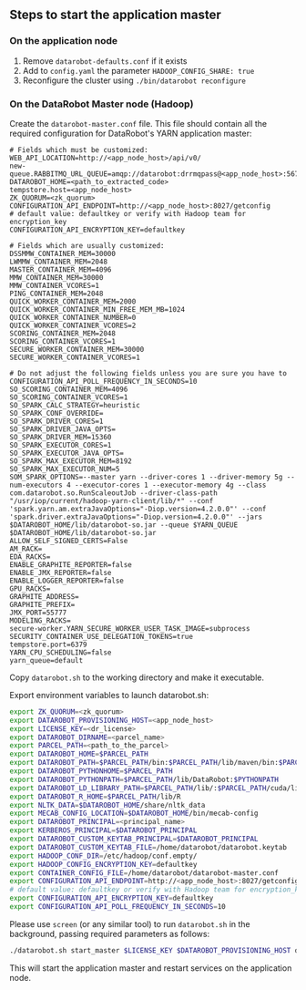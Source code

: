 ## Steps to start the application master

### On the application node
1. Remove `datarobot-defaults.conf` if it exists
2. Add to `config.yaml` the parameter `HADOOP_CONFIG_SHARE: true`
3. Reconfigure the cluster using `./bin/datarobot reconfigure`

### On the DataRobot Master node (Hadoop)

Create the `datarobot-master.conf` file.
This file should contain all the required configuration for DataRobot's YARN application
master:

```properties
# Fields which must be customized:
WEB_API_LOCATION=http://<app_node_host>/api/v0/
new-queue.RABBITMQ_URL_QUEUE=amqp://datarobot:drrmqpass@<app_node_host>:5672/queue
DATAROBOT_HOME=<path_to_extracted_code>
tempstore.host=<app_node_host>
ZK_QUORUM=<zk_quorum>
CONFIGURATION_API_ENDPOINT=http://<app_node_host>:8027/getconfig
# default value: defaultkey or verify with Hadoop team for encryption_key
CONFIGURATION_API_ENCRYPTION_KEY=defaultkey

# Fields which are usually customized:
DSSMMW_CONTAINER_MEM=30000
LWMMW_CONTAINER_MEM=2048
MASTER_CONTAINER_MEM=4096
MMW_CONTAINER_MEM=30000
MMW_CONTAINER_VCORES=1
PING_CONTAINER_MEM=2048
QUICK_WORKER_CONTAINER_MEM=2000
QUICK_WORKER_CONTAINER_MIN_FREE_MEM_MB=1024
QUICK_WORKER_CONTAINER_NUMBER=0
QUICK_WORKER_CONTAINER_VCORES=2
SCORING_CONTAINER_MEM=2048
SCORING_CONTAINER_VCORES=1
SECURE_WORKER_CONTAINER_MEM=30000
SECURE_WORKER_CONTAINER_VCORES=1

# Do not adjust the following fields unless you are sure you have to
CONFIGURATION_API_POLL_FREQUENCY_IN_SECONDS=10
SO_SCORING_CONTAINER_MEM=4096
SO_SCORING_CONTAINER_VCORES=1
SO_SPARK_CALC_STRATEGY=heuristic
SO_SPARK_CONF_OVERRIDE=
SO_SPARK_DRIVER_CORES=1
SO_SPARK_DRIVER_JAVA_OPTS=
SO_SPARK_DRIVER_MEM=15360
SO_SPARK_EXECUTOR_CORES=1
SO_SPARK_EXECUTOR_JAVA_OPTS=
SO_SPARK_MAX_EXECUTOR_MEM=8192
SO_SPARK_MAX_EXECUTOR_NUM=5
SOM_SPARK_OPTIONS=--master yarn --driver-cores 1 --driver-memory 5g --num-executors 4 --executor-cores 1 --executor-memory 4g --class com.datarobot.so.RunScaleoutJob --driver-class-path "/usr/iop/current/hadoop-yarn-client/lib/*" --conf 'spark.yarn.am.extraJavaOptions="-Diop.version=4.2.0.0"' --conf 'spark.driver.extraJavaOptions="-Diop.version=4.2.0.0"' --jars $DATAROBOT_HOME/lib/datarobot-so.jar --queue $YARN_QUEUE $DATAROBOT_HOME/lib/datarobot-so.jar
ALLOW_SELF_SIGNED_CERTS=False
AM_RACK=
EDA_RACKS=
ENABLE_GRAPHITE_REPORTER=false
ENABLE_JMX_REPORTER=false
ENABLE_LOGGER_REPORTER=false
GPU_RACKS=
GRAPHITE_ADDRESS=
GRAPHITE_PREFIX=
JMX_PORT=55777
MODELING_RACKS=
secure-worker.YARN_SECURE_WORKER_USER_TASK_IMAGE=subprocess
SECURITY_CONTAINER_USE_DELEGATION_TOKENS=true
tempstore.port=6379
YARN_CPU_SCHEDULING=false
yarn_queue=default

```

Copy `datarobot.sh` to the working directory and make it executable.

Export environment variables to launch datarobot.sh:
```bash
export ZK_QUORUM=<zk_quorum>
export DATAROBOT_PROVISIONING_HOST=<app_node_host>
export LICENSE_KEY=<dr_license>
export DATAROBOT_DIRNAME=<parcel_name>
export PARCEL_PATH=<path_to_the_parcel>
export DATAROBOT_HOME=$PARCEL_PATH
export DATAROBOT_PATH=$PARCEL_PATH/bin:$PARCEL_PATH/lib/maven/bin:$PARCEL_PATH/cuda/bin:$PATH
export DATAROBOT_PYTHONHOME=$PARCEL_PATH
export DATAROBOT_PYTHONPATH=$PARCEL_PATH/lib/DataRobot:$PYTHONPATH
export DATAROBOT_LD_LIBRARY_PATH=$PARCEL_PATH/lib/:$PARCEL_PATH/cuda/lib64:$PARCEL_PATH/cuda/extras/CUPTI/lib64:$LD_LIBRARY_PATH
export DATAROBOT_R_HOME=$PARCEL_PATH/lib/R
export NLTK_DATA=$DATAROBOT_HOME/share/nltk_data
export MECAB_CONFIG_LOCATION=$DATAROBOT_HOME/bin/mecab-config
export DATAROBOT_PRINCIPAL=<principal_name>
export KERBEROS_PRINCIPAL=$DATAROBOT_PRINCIPAL
export DATAROBOT_CUSTOM_KEYTAB_PRINCIPAL=$DATAROBOT_PRINCIPAL
export DATAROBOT_CUSTOM_KEYTAB_FILE=/home/datarobot/datarobot.keytab
export HADOOP_CONF_DIR=/etc/hadoop/conf.empty/
export HADOOP_CONFIG_ENCRYPTION_KEY=defaultkey
export CONTAINER_CONFIG_FILE=/home/datarobot/datarobot-master.conf
export CONFIGURATION_API_ENDPOINT=http://<app_node_host>:8027/getconfig
# default value: defaultkey or verify with Hadoop team for encryption_key
export CONFIGURATION_API_ENCRYPTION_KEY=defaultkey
export CONFIGURATION_API_POLL_FREQUENCY_IN_SECONDS=10
```

Please use `screen` (or any similar tool) to run `datarobot.sh` in the background,
passing required parameters as follows:
```bash
./datarobot.sh start_master $LICENSE_KEY $DATAROBOT_PROVISIONING_HOST datarobot
```

This will start the application master and restart services on the
application node.
